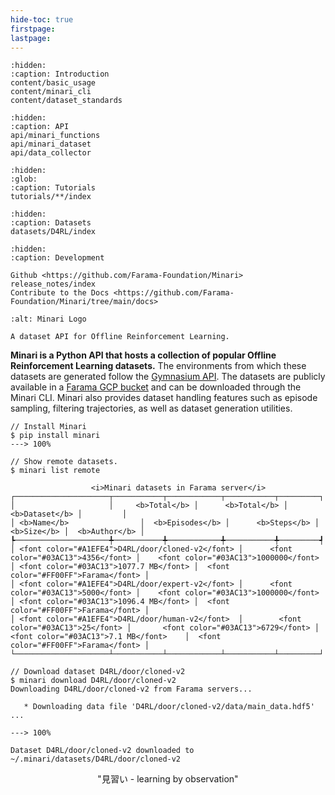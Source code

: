 ```yaml
---
hide-toc: true
firstpage:
lastpage:
---
```


```{toctree}
:hidden:
:caption: Introduction
content/basic_usage
content/minari_cli
content/dataset_standards
```

```{toctree}
:hidden:
:caption: API
api/minari_functions
api/minari_dataset
api/data_collector
```

```{toctree}
:hidden:
:glob:
:caption: Tutorials
tutorials/**/index
```

```{toctree}
:hidden:
:caption: Datasets
datasets/D4RL/index
```

```{toctree}
:hidden:
:caption: Development

Github <https://github.com/Farama-Foundation/Minari>
release_notes/index
Contribute to the Docs <https://github.com/Farama-Foundation/Minari/tree/main/docs>
```

```{project-logo} _static/img/minari-text.png
:alt: Minari Logo
```

```{project-heading}
A dataset API for Offline Reinforcement Learning.
```

**Minari is a Python API that hosts a collection of popular Offline Reinforcement Learning datasets.** The environments from which these datasets are generated follow the [Gymnasium API](https://gymnasium.farama.org/). The datasets are publicly available in a [Farama GCP bucket](https://console.cloud.google.com/storage/browser/minari-remote) and can be downloaded through the Minari CLI. Minari also provides dataset handling features such as episode sampling, filtering trajectories, as well as dataset generation utilities.

<div class="termy">

```console
// Install Minari
$ pip install minari
---> 100%

// Show remote datasets.
$ minari list remote

                  <i>Minari datasets in Farama server</i>
┌─────────────────────┬───────────┬────────────┬───────────┬─────────┐
│                     │     <b>Total</b> │      <b>Total</b> │   <b>Dataset</b> │         │
│ <b>Name</b>                │  <b>Episodes</b> │      <b>Steps</b> │      <b>Size</b> │  <b>Author</b> │
┡─────────────────────╇───────────╇────────────╇───────────╇─────────┩
│ <font color="#A1EFE4">D4RL/door/cloned-v2</font> │      <font color="#03AC13">4356</font> │    <font color="#03AC13">1000000</font> │ <font color="#03AC13">1077.7 MB</font> │  <font color="#FF00FF">Farama</font> │
│ <font color="#A1EFE4">D4RL/door/expert-v2</font> │      <font color="#03AC13">5000</font> │    <font color="#03AC13">1000000</font> │ <font color="#03AC13">1096.4 MB</font> │  <font color="#FF00FF">Farama</font> │
│ <font color="#A1EFE4">D4RL/door/human-v2</font>  │        <font color="#03AC13">25</font> │       <font color="#03AC13">6729</font> │ <font color="#03AC13">7.1 MB</font>    │  <font color="#FF00FF">Farama</font> │
└─────────────────────┴───────────┴────────────┴───────────┴─────────┘

// Download dataset D4RL/door/cloned-v2
$ minari download D4RL/door/cloned-v2
Downloading D4RL/door/cloned-v2 from Farama servers...

   * Downloading data file 'D4RL/door/cloned-v2/data/main_data.hdf5' ...

---> 100%

Dataset D4RL/door/cloned-v2 downloaded to ~/.minari/datasets/D4RL/door/cloned-v2

```
</div>

<p style="text-align: center;">
"見習い - learning by observation"
</p>
